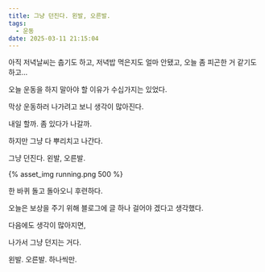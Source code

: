 ```yaml
---
title: 그냥 던진다. 왼발, 오른발.
tags:
  - 운동
date: 2025-03-11 21:15:04
---
```



아직 저녁날씨는 춥기도 하고, 저녁밥 먹은지도 얼마 안됐고, 오늘 좀 피곤한 거 같기도 하고...

오늘 운동을 하지 말아야 할 이유가 수십가지는 있었다.

막상 운동하러 나가려고 보니 생각이 많아진다. 

내일 할까. 좀 있다가 나갈까.

하지만 그냥 다 뿌리치고 나간다. 

그냥 던진다. 왼발, 오른발.

{% asset_img running.png 500 %}

<!--more-->

한 바퀴 돌고 돌아오니 후련하다. 

오늘은 보상을 주기 위해 블로그에 글 하나 걸어야 겠다고 생각했다. 

다음에도 생각이 많아지면,

나가서 그냥 던지는 거다. 

왼발. 오른발. 하나씩만.